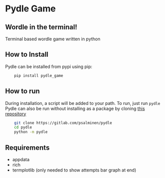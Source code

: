 # Pydle Game
## Wordle in the terminal!

Terminal based wordle game written in python

## How to Install
Pydle can be installed from pypi using pip:
```bash
    pip install pydle_game
```

## How to run
During installation, a script will be added to your path. To run, just run `pydle`
Pydle can also be run without installing as a package by cloning [this repository](https://gitlab.com/psalminen/pydle)
```bash
    git clone https://gitlab.com/psalminen/pydle
    cd pydle
    python -m pydle
```

## Requirements
+ appdata
+ rich
+ termplotlib (only needed to show attempts bar graph at end)


